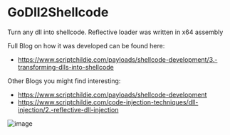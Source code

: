 # GoDll2Shellcode
Turn any dll into shellcode. Reflective loader was written in x64 assembly

Full Blog on how it was developed can be found here: 
- https://www.scriptchildie.com/payloads/shellcode-development/3.-transforming-dlls-into-shellcode

Other Blogs you might find interesting:
- https://www.scriptchildie.com/payloads/shellcode-development
- https://www.scriptchildie.com/code-injection-techniques/dll-injection/2.-reflective-dll-injection

![image](https://github.com/scriptchildie/GoDll2Shellcode/assets/25459114/b373e433-61a7-4f66-b624-c16f4a82890e)
